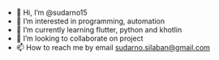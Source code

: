 - 👋 Hi, I’m @sudarno15
- 👀 I’m interested in programming, automation 
- 🌱 I’m currently learning flutter, python and khotlin
- 💞️ I’m looking to collaborate on project
- 📫 How to reach me by email sudarno.silaban@gmail.com

<!---
sudarno15/sudarno15 is a ✨ special ✨ repository because its `README.md` (this file) appears on your GitHub profile.
You can click the Preview link to take a look at your changes.
--->

